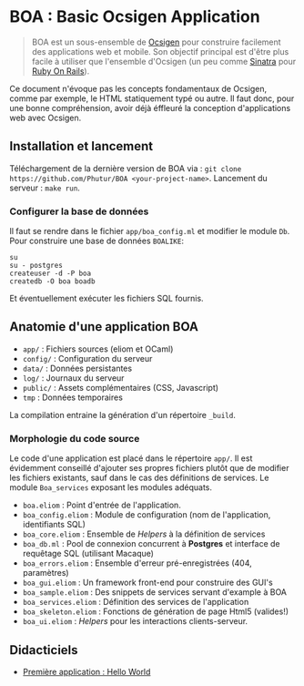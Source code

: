 # BOA : Basic Ocsigen Application
> BOA est un sous-ensemble de [Ocsigen](http://ocsigen.org) pour construire facilement des applications web et mobile. Son objectif principal est d'être plus facile à utiliser que l'ensemble d'Ocsigen (un peu comme [Sinatra](http://http://www.sinatrarb.com/) pour [Ruby On Rails](http://rubyonrails.org/)).

Ce document n'évoque pas les concepts fondamentaux de Ocsigen, comme par exemple, le HTML statiquement typé ou autre. Il faut donc, pour une bonne compréhension, avoir déjà éffleuré la conception d'applications web avec Ocsigen.

## Installation et lancement
Téléchargement de la dernière version de BOA via : `git clone https://github.com/Phutur/BOA <your-project-name>`.
Lancement du serveur : `make run`.

### Configurer la base de données
Il faut se rendre dans le fichier `app/boa_config.ml` et modifier le module `Db`. Pour construire une base de données `BOALIKE`:
```shell
su
su - postgres
createuser -d -P boa
createdb -O boa boadb
```
Et éventuellement exécuter les fichiers SQL fournis.

## Anatomie d'une application BOA

*   `app/` : Fichiers sources (eliom et OCaml)
*   `config/` :  Configuration du serveur
*   `data/` : Données persistantes
*   `log/` : Journaux du serveur
*   `public/` : Assets complémentaires (CSS, Javascript)
*   `tmp` : Données temporaires

La compilation entraine la génération d'un répertoire `_build`.

### Morphologie du code source
Le code d'une application est placé dans le répertoire `app/`. Il est évidemment conseillé d'ajouter ses propres fichiers plutôt que de modifier les fichiers existants, sauf dans le cas des définitions de services. Le module `Boa_services` exposant les modules adéquats.

*   `boa.eliom` : Point d'entrée de l'application.
*   `boa_config.eliom` : Module de configuration (nom de l'application, identifiants SQL)
*   `boa_core.eliom` : Ensemble de *Helpers* à la définition de services
*   `boa_db.ml` : Pool de connexion concurrent à **Postgres** et interface de requêtage SQL (utilisant Macaque)
*   `boa_errors.eliom` : Ensemble d'erreur pré-enregistrées (404, paramètres)
*   `boa_gui.eliom` : Un framework front-end pour construire des GUI's
*   `boa_sample.eliom` : Des snippets de services servant d'example à BOA
*   `boa_services.eliom` : Définition des services de l'application
*   `boa_skeleton.eliom` : Fonctions de génération de page Html5 (valides!)
*   `boa_ui.eliom` : *Helpers* pour les interactions clients-serveur.

## Didacticiels

*   [Première application : Hello World](https://github.com/Phutur/BOA/wiki/Premi%C3%A8re-application-BOA-:-Hello-World)
